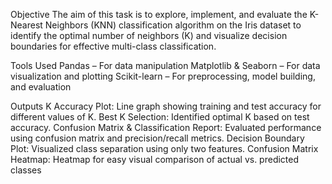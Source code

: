 Objective
The aim of this task is to explore, implement, and evaluate the K-Nearest Neighbors (KNN) classification algorithm on the Iris dataset to identify the optimal number of neighbors (K) and visualize decision boundaries for effective multi-class classification.

Tools Used
Pandas – For data manipulation
Matplotlib & Seaborn – For data visualization and plotting
Scikit-learn – For preprocessing, model building, and evaluation

Outputs
K Accuracy Plot: Line graph showing training and test accuracy for different values of K.
Best K Selection: Identified optimal K based on test accuracy.
Confusion Matrix & Classification Report: Evaluated performance using confusion matrix and precision/recall metrics.
Decision Boundary Plot: Visualized class separation using only two features.
Confusion Matrix Heatmap: Heatmap for easy visual comparison of actual vs. predicted classes
